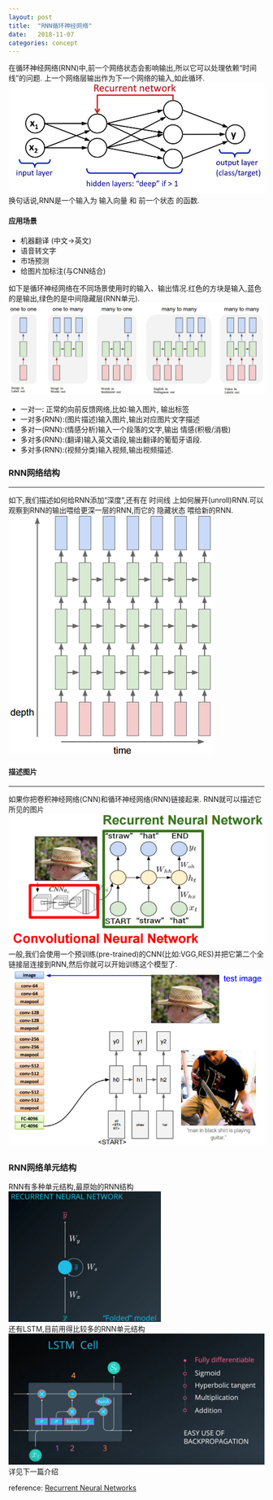 ```yaml
---
layout: post
title:  "RNN循环神经网络"
date:   2018-11-07
categories: concept
---
```


在循环神经网络(RNN)中,前一个网络状态会影响输出,所以它可以处理依赖“时间线”的问题. 上一个网络层输出作为下一个网络的输入,如此循环.
![](/resource/rnn/recurrent.jpg)
换句话说,RNN是一个输入为 输入向量 和 前一个状态 的函数.

#### 应用场景
* 机器翻译 (中文->英文)
* 语音转文字
* 市场预测
* 给图片加标注(与CNN结合)

如下是循环神经网络在不同场景使用时的输入、输出情况.红色的方块是输入,蓝色的是输出,绿色的是中间隐藏层(RNN单元).
![](/resource/rnn/Recurrent_Forward.jpeg)
* 一对一: 正常的向前反馈网络,比如:输入图片, 输出标签
* 一对多(RNN):(图片描述)输入图片,输出对应图片文字描述
* 多对一(RNN):(情感分析)输入一个段落的文字,输出 情感(积极/消极)
* 多对多(RNN):(翻译)输入英文语段,输出翻译的葡萄牙语段.
* 多对多(RNN):(视频分类)输入视频,输出视频描述.

### RNN网络结构
- - -
如下,我们描述如何给RNN添加“深度”,还有在 时间线 上如何展开(unroll)RNN.可以观察到RNN的输出喂给更深一层的RNN,而它的 隐藏状态 喂给新的RNN.
![](/resource/rnn/RNN_Stacking.png)

#### 描述图片
- - -
如果你把卷积神经网络(CNN)和循环神经网络(RNN)链接起来. RNN就可以描述它所见的图片
![](/resource/rnn/CNN_RNN.png)
一般,我们会使用一个预训练(pre-trained)的CNN(比如:VGG,RES)并把它第二个全链接层连接到RNN,然后你就可以开始训练这个模型了.
![](/resource/rnn/CNN_RNN_2.png)

### RNN网络单元结构
RNN有多种单元结构,最原始的RNN结构<br>
<img style="width:300px" src='/resource/rnn/vanilla_rnn.png'>
<br>还有LSTM,目前用得比较多的RNN单元结构
![](/resource/rnn/lstm.png)
详见下一篇介绍

reference:
[Recurrent Neural Networks](https://leonardoaraujosantos.gitbooks.io/artificial-inteligence/content/recurrent_neural_networks.html)
